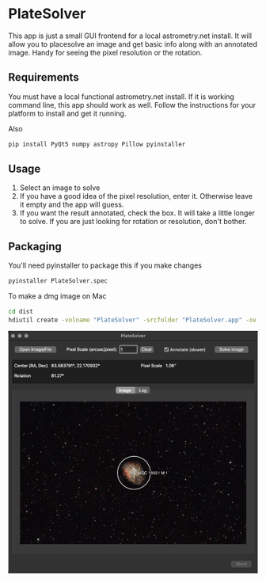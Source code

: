 # PlateSolver

This app is just a small GUI frontend for a local astrometry.net install. It will allow you to placesolve an image and get basic info along with an annotated image. Handy for seeing the pixel resolution or the rotation.

## Requirements

You must have a local functional astrometry.net install. If it is working command line, this app should work as well. Follow the instructions for your platform to install and get it running.

Also

```sh
pip install PyQt5 numpy astropy Pillow pyinstaller
```

## Usage

1. Select an image to solve
2. If you have a good idea of the pixel resolution, enter it. Otherwise leave it empty and the app will guess.
3. If you want the result annotated, check the box. It will take a little longer to solve. If you are just looking for rotation or resolution, don't bother.

## Packaging

You'll need pyinstaller to package this if you make changes

```sh
pyinstaller PlateSolver.spec
```

To make a dmg image on Mac

```sh
cd dist
hdiutil create -volname "PlateSolver" -srcfolder "PlateSolver.app" -ov -format UDZO "../installers/PlateSolver.dmg"
```

![Screenshot](images/screenshot.png "Screenshot")
